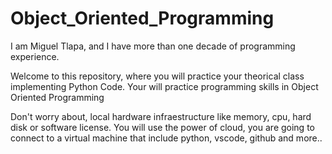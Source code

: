 # Object_Oriented_Programming
I am Miguel Tlapa, and I have more than one decade of programming experience.

Welcome to this repository, where you will practice your theorical class implementing Python Code.
Your will practice programming skills in Object Oriented Programming

Don't worry about, local  hardware infraestructure like memory, cpu, hard disk or software license.
You will use the power of cloud, you are going to connect to a virtual machine that include python, vscode, github and more..


